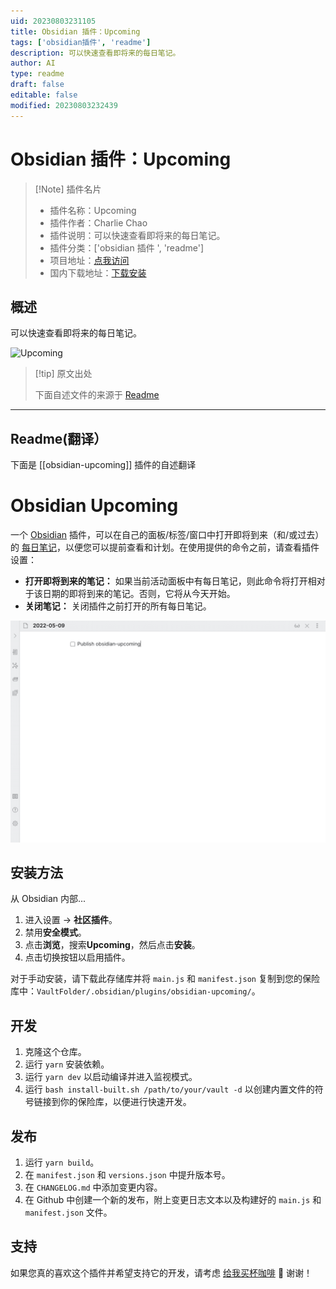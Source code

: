 ```yaml
---
uid: 20230803231105
title: Obsidian 插件：Upcoming
tags: ['obsidian插件', 'readme']
description: 可以快速查看即将来的每日笔记。
author: AI
type: readme
draft: false
editable: false
modified: 20230803232439
---
```


# Obsidian 插件：Upcoming

> [!Note] 插件名片
> - 插件名称：Upcoming
> - 插件作者：Charlie Chao
> - 插件说明：可以快速查看即将来的每日笔记。
> - 插件分类：['obsidian 插件 ', 'readme']
> - 项目地址：[点我访问](https://github.com/charliecm/obsidian-upcoming)
> - 国内下载地址：[下载安装](https://pkmer.cn/products/plugin/pluginMarket/?obsidian-upcoming)

## 概述

可以快速查看即将来的每日笔记。

![Upcoming](https://cdn.pkmer.cn/covers/obsidian-upcoming.gif!pkmer)

> [!tip] 原文出处
>
>下面自述文件的来源于 [Readme](https://ghproxy.net/https://raw.githubusercontent.com/charliecm/obsidian-upcoming/main/README.md)
>

---

## Readme(翻译）

下面是 [[obsidian-upcoming]] 插件的自述翻译

# Obsidian Upcoming

一个 [Obsidian](https://obsidian.md) 插件，可以在自己的面板/标签/窗口中打开即将到来（和/或过去）的 [每日笔记](https://help.obsidian.md/Plugins/Daily+notes)，以便您可以提前查看和计划。在使用提供的命令之前，请查看插件设置：

- **打开即将到来的笔记：** 如果当前活动面板中有每日笔记，则此命令将打开相对于该日期的即将到来的笔记。否则，它将从今天开始。
- **关闭笔记：** 关闭插件之前打开的所有每日笔记。

![演示](https://raw.githubusercontent.com/charliecm/obsidian-upcoming/main/demo.gif)

## 安装方法

从 Obsidian 内部...

1. 进入设置 → **社区插件**。
2. 禁用**安全模式**。
3. 点击**浏览**，搜索**Upcoming**，然后点击**安装**。
4. 点击切换按钮以启用插件。

对于手动安装，请下载此存储库并将 `main.js` 和 `manifest.json` 复制到您的保险库中：`VaultFolder/.obsidian/plugins/obsidian-upcoming/`。

## 开发

1. 克隆这个仓库。
2. 运行 `yarn` 安装依赖。
3. 运行 `yarn dev` 以启动编译并进入监视模式。
4. 运行 `bash install-built.sh /path/to/your/vault -d` 以创建内置文件的符号链接到你的保险库，以便进行快速开发。

## 发布

1. 运行 `yarn build`。
2. 在 `manifest.json` 和 `versions.json` 中提升版本号。
3. 在 `CHANGELOG.md` 中添加变更内容。
4. 在 Github 中创建一个新的发布，附上变更日志文本以及构建好的 `main.js` 和 `manifest.json` 文件。

## 支持

如果您真的喜欢这个插件并希望支持它的开发，请考虑 [给我买杯咖啡](https://www.buymeacoffee.com/charliecm) 🙂 谢谢！

